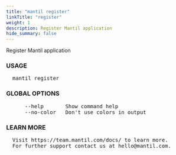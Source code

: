 ```yaml
---
title: "mantil register"
linkTitle: "register"
weight: 1
description: Register Mantil application
hide_summary: false
---
```


Register Mantil application

### USAGE
<pre>
  mantil register
</pre>
### GLOBAL OPTIONS
<pre>
      --help       Show command help
      --no-color   Don't use colors in output
</pre>
### LEARN MORE
<pre>
  Visit https://team.mantil.com/docs/ to learn more.
  For further support contact us at hello@mantil.com.
</pre>
